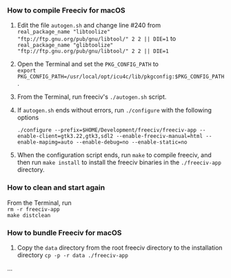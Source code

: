 ### How to compile Freeciv for macOS

1. Edit the file `autogen.sh` and change line \#240 from  
`real_package_name "libtoolize"  "ftp://ftp.gnu.org/pub/gnu/libtool/" 2 2 || DIE=1`
to  
`real_package_name "glibtoolize" "ftp://ftp.gnu.org/pub/gnu/libtool/" 2 2 || DIE=1`

2. Open the Terminal and set the `PKG_CONFIG_PATH` to  
`export PKG_CONFIG_PATH=/usr/local/opt/icu4c/lib/pkgconfig:$PKG_CONFIG_PATH`.

3. From the Terminal, run freeciv's `./autogen.sh` script.

4. If `autogen.sh` ends without errors, run `./configure` with the following options

    `./configure --prefix=$HOME/Development/freeciv/freeciv-app --enable-client=gtk3.22,gtk3,sdl2 --enable-freeciv-manual=html --enable-mapimg=auto --enable-debug=no --enable-static=no`

5. When the configuration script ends, run `make` to compile freeciv, and then run `make install` to install the freeciv binaries in the `./freeciv-app` directory.


### How to clean and start again

From the Terminal, run  
    `rm -r freeciv-app`  
    `make distclean`


### How to bundle Freeciv for macOS

1. Copy the `data` directory from the root freeciv directory to the installation directory
    `cp -p -r data ./freeciv-app`

...
